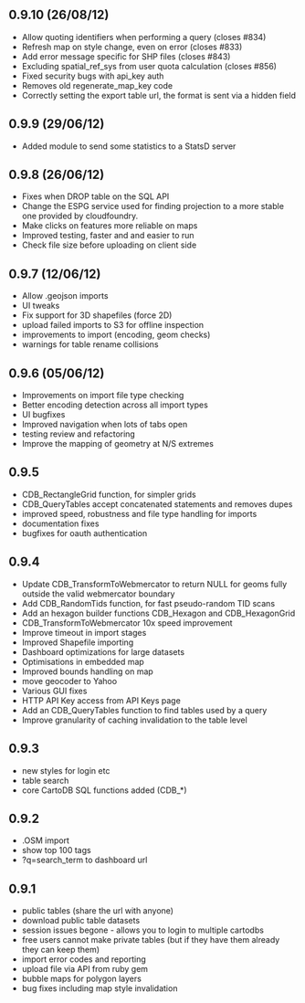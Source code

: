 0.9.10 (26/08/12)
------
* Allow quoting identifiers when performing a query (closes #834)
* Refresh map on style change, even on error (closes #833)
* Add error message specific for SHP files (closes #843)
* Excluding spatial_ref_sys from user quota calculation (closes #856)
* Fixed security bugs with api_key auth
* Removes old regenerate_map_key code
* Correctly setting the export table url, the format is sent via a hidden field


0.9.9 (29/06/12)
-----
* Added module to send some statistics to a StatsD server

0.9.8 (26/06/12)
-----
* Fixes when DROP table on the SQL API
* Change the ESPG service used for finding projection to a more stable one provided by cloudfoundry.
* Make clicks on features more reliable on maps
* Improved testing, faster and and easier to run
* Check file size before uploading on client side

0.9.7 (12/06/12)
-----
* Allow .geojson imports
* UI tweaks
* Fix support for 3D shapefiles (force 2D) 
* upload failed imports to S3 for offline inspection
* improvements to import (encoding, geom checks)
* warnings for table rename collisions

0.9.6 (05/06/12)
-----
* Improvements on import file type checking
* Better encoding detection across all import types
* UI bugfixes 
* Improved navigation when lots of tabs open
* testing review and refactoring
* Improve the mapping of geometry at N/S extremes

0.9.5
-----
* CDB_RectangleGrid function, for simpler grids
* CDB_QueryTables accept concatenated statements and removes dupes
* improved speed, robustness and file type handling for imports
* documentation fixes
* bugfixes for oauth authentication

0.9.4
-----
* Update CDB_TransformToWebmercator to return NULL for geoms fully
  outside the valid webmercator boundary
* Add CDB_RandomTids function, for fast pseudo-random TID scans
* Add an hexagon builder functions CDB_Hexagon and CDB_HexagonGrid
* CDB_TransformToWebmercator 10x speed improvement
* Improve timeout in import stages
* Improved Shapefile importing
* Dashboard optimizations for large datasets
* Optimisations in embedded map 
* Improved bounds handling on map
* move geocoder to Yahoo
* Various GUI fixes
* HTTP API Key access from API Keys page
* Add an CDB_QueryTables function to find tables used by a query
* Improve granularity of caching invalidation to the table level


0.9.3
-----
* new styles for login etc
* table search
* core CartoDB SQL functions added (CDB_*)


0.9.2
-----
* .OSM import
* show top 100 tags
* ?q=search_term to dashboard url


0.9.1
-----
* public tables (share the url with anyone)
* download public table datasets
* session issues begone - allows you to login to multiple cartodbs
* free users cannot make private tables (but if they have them already they can keep them)
* import error codes and reporting
* upload file via API from ruby gem
* bubble maps for polygon layers
* bug fixes including map style invalidation
